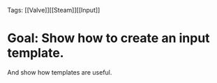 Tags: [[Valve]][[Steam]][[Input]]

# Goal: Show how to create an input template.

And show how templates are useful.